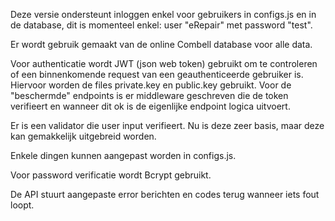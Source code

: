 Deze versie ondersteunt inloggen enkel voor gebruikers in configs.js en in de database, dit is momenteel enkel: user "eRepair" met password "test".

Er wordt gebruik gemaakt van de online Combell database voor alle data.

Voor authenticatie wordt JWT (json web token) gebruikt om te controleren of een binnenkomende request van een geauthenticeerde gebruiker is.
Hiervoor worden de files private.key en public.key gebruikt.
Voor de "beschermde" endpoints is er middleware geschreven die de token verifieert en wanneer dit ok is de eigenlijke endpoint logica uitvoert.

Er is een validator die user input verifieert. Nu is deze zeer basis, maar deze kan gemakkelijk uitgebreid worden.

Enkele dingen kunnen aangepast worden in configs.js.

Voor password verificatie wordt Bcrypt gebruikt.

De API stuurt aangepaste error berichten en codes terug wanneer iets fout loopt.